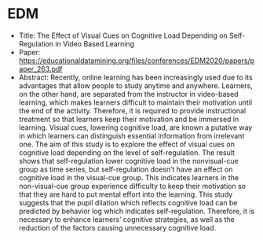# EDM

* Title: The Effect of Visual Cues on Cognitive Load Depending on Self-Regulation in Video Based Learning
* Paper: https://educationaldatamining.org/files/conferences/EDM2020/papers/paper_263.pdf
* Abstract: Recently, online learning has been increasingly used due to its advantages that allow people to study anytime and anywhere. Learners, on the other hand, are separated from the instructor in video-based learning, which makes learners difficult to maintain their motivation until the end of the activity. Therefore, it is required to provide instructional treatment so that learners keep their motivation and be immersed in learning. Visual cues, lowering cognitive load, are known a putative way in which learners can distinguish essential information from irrelevant one. The aim of this study is to explore the effect of visual cues on cognitive load depending on the level of self-regulation. The result shows that self-regulation lower cognitive load in the nonvisual-cue group as time series, but self-regulation doesn’t have an effect on cognitive load in the visual-cue group. This indicates learners in the non-visual-cue group experience difficulty to keep their motivation so that they are hard to put mental effort into the learning. This study suggests that the pupil dilation which reflects cognitive load can be predicted by behavior log which indicates self-regulation. Therefore, it is necessary to enhance learners’
cognitive strategies, as well as the reduction of the factors causing unnecessary cognitive load.
